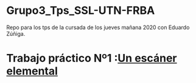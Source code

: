 # Grupo3_Tps_SSL-UTN-FRBA
Repo para los tps de la cursada de los jueves mañana 2020 con Eduardo Zúñiga.

# Trabajo práctico Nº1 :[Un escáner elemental](https://github.com/Matiassgg/Grupo-TPs-Sintaxis/tree/master/Tp%201) 
